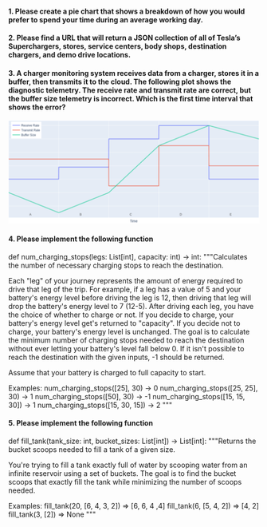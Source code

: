 
#### 1. Please create a pie chart that shows a breakdown of how you would prefer to spend your time during an average working day.

#### 2. Please find a URL that will return a JSON collection of all of Tesla’s Superchargers, stores, service centers, body shops, destination chargers, and demo drive locations.

#### 3. A charger monitoring system receives data from a charger, stores it in a buffer, then transmits it to the cloud. The following plot shows the diagnostic telemetry. The receive rate and transmit rate are correct, but the buffer size telemetry is incorrect. Which is the first time interval that shows the error?

![alt text](image.png)

#### 4. Please implement the following function
def num_charging_stops(legs: List[int], capacity: int) -> int:
  """Calculates the number of necessary charging stops to reach the destination.

  Each "leg" of your journey represents the amount of energy required to drive
  that leg of the trip. For example, if a leg has a value of 5 and your
  battery's energy level before driving the leg is 12, then driving that leg
  will drop the battery's energy level to 7 (12-5). After driving each leg, you
  have the choice of whether to charge or not. If you decide to charge, your
  battery's energy level get's returned to "capacity". If you decide not to
  charge, your battery's energy level is unchanged. The goal is to calculate
  the minimum number of charging stops needed to reach the destination without
  ever letting your battery's level fall below 0. If it isn't possible to reach
  the destination with the given inputs, -1 should be returned.

  Assume that your battery is charged to full capacity to start.

  Examples:
    num_charging_stops([25], 30) -> 0
    num_charging_stops([25, 25], 30) -> 1
    num_charging_stops([50], 30) -> -1
    num_charging_stops([15, 15, 30]) -> 1
    num_charging_stops([15, 30, 15]) -> 2
  """




#### 5. Please implement the following function
def fill_tank(tank_size: int, bucket_sizes: List[int]) -> List[int]:
 """Returns the bucket scoops needed to fill a tank of a given size.

 You're trying to fill a tank exactly full of water by scooping water from an
 infinite reservoir using a set of buckets. The goal is to find the bucket
 scoops that exactly fill the tank while minimizing the number of scoops
 needed.

 Examples:
   fill_tank(20, [6, 4, 3, 2]) => [6, 6, 4 ,4]
   fill_tank(6, [5, 4, 2]) => [4, 2]
   fill_tank(3, [2]) => None
 """




